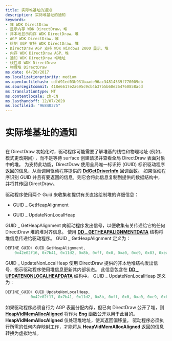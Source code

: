 ```yaml
---
title: 实际堆基址的通知
description: 实际堆基址的通知
keywords:
- 堆 WDK DirectDraw
- 显示内存 WDK DirectDraw，堆
- 非本地显示内存 WDK DirectDraw，堆
- AGP WDK DirectDraw，堆
- 绘制 AGP 支持 WDK DirectDraw，堆
- DirectDraw AGP 支持 WDK Windows 2000 显示，堆
- 内存 WDK DirectDraw AGP、堆
- 通知 WDK DirectDraw 堆地址
- 线性堆 WDK DirectDraw
- 物理堆 DirectDraw
ms.date: 04/20/2017
ms.localizationpriority: medium
ms.openlocfilehash: cdfd91ed03b931baade96ac34814539f770009db
ms.sourcegitcommit: 418e6617e2a695c9cb4b37b5b60e264760858acd
ms.translationtype: MT
ms.contentlocale: zh-CN
ms.lasthandoff: 12/07/2020
ms.locfileid: "96840375"
---
```

# <a name="notification-of-actual-heap-base-addresses"></a>实际堆基址的通知


## <span id="ddk_notification_of_actual_heap_base_addresses_gg"></span><span id="DDK_NOTIFICATION_OF_ACTUAL_HEAP_BASE_ADDRESSES_GG"></span>


在 DirectDraw 初始化时，驱动程序可能需要了解堆基的线性和物理地址 (例如，模式更改期间) ，而不是等待 surface 创建请求并查看全局 DirectDraw 表面对象中的堆。 为支持此功能，DirectDraw 使用全局唯一标识符 (GUID) 标识驱动程序返回的信息，从而调用驱动程序提供的 [**DdGetDriverInfo**](/windows/win32/api/ddrawint/nc-ddrawint-pdd_getdriverinfo) 回调函数。 如果驱动程序识别 GUID 并且有要返回的信息，则它会将此信息复制到提供的数据结构中，并将其传回 DirectDraw。

驱动程序使用两个 Guid 来收集和提供有关直接绘制堆的详细信息：

-   GUID \_ GetHeapAlignment

-   GUID \_ UpdateNonLocalHeap

GUID \_ GetHeapAlignment 向驱动程序发出信号，以便收集有关传递给它的任何 DirectDraw 堆的堆对齐信息。 使用 [**DD \_ GETHEAPALIGNMENTDATA**](/windows/win32/api/dmemmgr/ns-dmemmgr-dd_getheapalignmentdata) 结构将堆信息传递给驱动程序。 GUID \_ GetHeapAlignment 定义为：

```cpp
DEFINE_GUID( GUID_GetHeapAlignment,
    0x42e02f16, 0x7b41, 0x11d2, 0x8b, 0xff, 0x0, 0xa0, 0xc9, 0x83, 0xea, 0xf6);
```

GUID \_ UpdateNonLocalHeap 使用 DirectDraw 提供的非本地堆结构发出信号，指示驱动程序使用堆信息更新其内部状态。 此信息包含在 [**DD \_ UPDATENONLOCALHEAPDATA**](/windows/win32/api/ddrawint/ns-ddrawint-dd_updatenonlocalheapdata) 结构中。 GUID \_ UpdateNonLocalHeap 定义为：

```cpp
DEFINE_GUID( GUID_UpdateNonLocalHeap,
           0x42e02f17, 0x7b41, 0x11d2, 0x8b, 0xff, 0x0, 0xa0, 0xc9, 0x83, 0xea, 0xf6);
```

如果驱动程序必须自行为 AGP 表面分配内存，但已向 DirectDraw 公开了堆，则 [**HeapVidMemAllocAligned**](/windows/win32/api/dmemmgr/nf-dmemmgr-heapvidmemallocaligned) 将作为 **Eng** 函数公开以用于此目的。 **HeapVidMemAllocAligned** 仅处理堆地址，使其返回偏移量。 驱动程序必须执行所需的任何内存映射工作，才能将从 **HeapVidMemAllocAligned** 返回的信息转换为虚拟地址。

 


